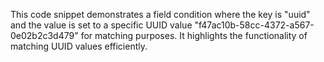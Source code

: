 This code snippet demonstrates a field condition where the key is "uuid" and the value is set to a specific UUID value "f47ac10b-58cc-4372-a567-0e02b2c3d479" for matching purposes. It highlights the functionality of matching UUID values efficiently.